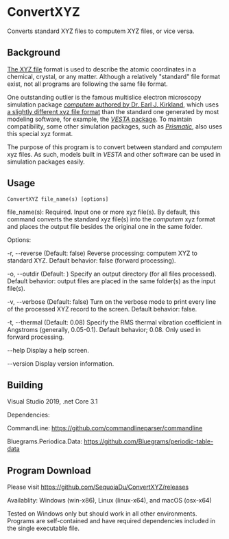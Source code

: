 # ConvertXYZ
 Converts standard XYZ files to computem XYZ files, or vice versa.

 ## Background
[The XYZ file](https://en.wikipedia.org/wiki/XYZ_file_format) format is used to describe the atomic coordinates in a chemical, crystal, or any matter. Although a relatively "standard" file format exist, not all programs are following the same file format.

One outstanding outlier is the famous multislice electron microscopy simulation package [_computem_ authored by Dr. Earl J. Kirkland](https://sourceforge.net/projects/computem/), which uses [a slightly different xyz file format](https://prism-em.com/tutorial-classic/#step3) than the standard one generated by most modeling software, for example, the [_VESTA_ package](https://jp-minerals.org/vesta/en/). To maintain compatibility, some other simulation packages, such as [_Prismatic_](https://prism-em.com/), also uses this special xyz format.

The purpose of this program is to convert between standard and _computem_ xyz files. As such, models built in _VESTA_ and other software can be used in simulation packages easily. 

## Usage
```
ConvertXYZ file_name(s) [options]
```

file_name(s): Required. Input one or more xyz file(s). By default, this command converts the standard xyz file(s) into the _computem_ xyz format and places the output file besides the original one in the same folder.

Options:

 -r, --reverse    (Default: false) Reverse processing: computem XYZ to standard XYZ. Default behavior: false (forward
                   processing).

  -o, --outdir     (Default: ) Specify an output directory (for all files processed). Default behavior: output files are
                   placed in the same folder(s) as the input file(s).

  -v, --verbose    (Default: false) Turn on the verbose mode to print every line of the processed XYZ record to the
                   screen. Default behavior: false.

  -t, --thermal    (Default: 0.08) Specify the RMS thermal vibration coefficient in Angstroms (generally, 0.05-0.1).
                   Default behavior; 0.08. Only used in forward processing.

  --help           Display a help screen.

  --version        Display version information.

## Building
Visual Studio 2019, .net Core 3.1

Dependencies: 

CommandLine: https://github.com/commandlineparser/commandline

Bluegrams.Periodica.Data: https://github.com/Bluegrams/periodic-table-data

## Program Download
Please visit https://github.com/SequoiaDu/ConvertXYZ/releases

Availablity: Windows (win-x86), Linux (linux-x64), and macOS (osx-x64)

Tested on Windows only but should work in all other environments. Programs are self-contained and have required dependencies included in the single executable file.
